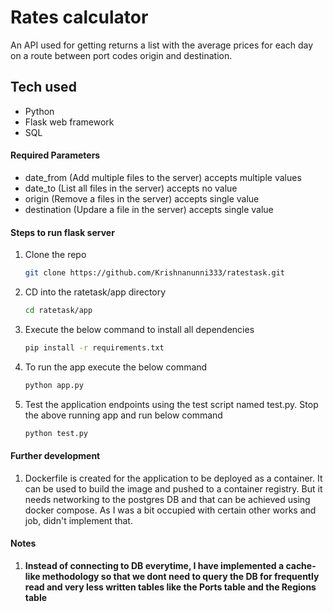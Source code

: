 
# Rates calculator

An API used for getting returns a list with the average prices for each day on a route between port codes origin and destination.

## Tech used
- Python
- Flask web framework
- SQL

#### Required Parameters

- date_from (Add multiple files to the server) accepts multiple values
- date_to (List all files in the server) accepts no value
- origin (Remove a files in the server)  accepts single value
- destination (Updare a file in the server) accepts single value

#### Steps to run flask server

1. Clone the repo
   ```sh
   git clone https://github.com/Krishnanunni333/ratestask.git
   ```
2. CD into the ratetask/app directory
   ```sh
   cd ratetask/app
   ```
3. Execute the below command to install all dependencies
   ```sh
   pip install -r requirements.txt
   ```
4. To run the app execute the below command
   ```sh
   python app.py
   ```

5. Test the application endpoints using the test script named test.py. Stop the above running app and run below command
   ```sh
   python test.py
   ```



#### Further development
1. Dockerfile is created for the application to be deployed as a container. It can be used to build the image and pushed to a container registry. But it needs networking to the postgres DB and that can be achieved using docker compose. As I was a bit occupied with certain other works and job, didn't implement that.

#### Notes
1. **Instead of connecting to DB everytime, I have implemented a cache-like methodology so that we dont need to query the DB for frequently read and very less written tables like the Ports table and the Regions table** 


